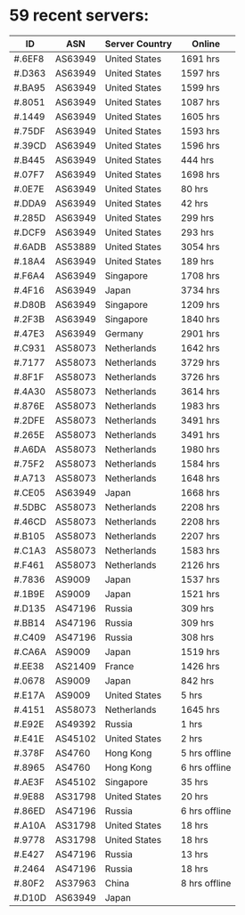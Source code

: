 # 59 recent servers:

| ID | ASN | Server Country | Online |
| ------ | ------ | ------ | ------ |
| #.6EF8 | AS63949 | United States | 1691 hrs |
| #.D363 | AS63949 | United States | 1597 hrs |
| #.BA95 | AS63949 | United States | 1599 hrs |
| #.8051 | AS63949 | United States | 1087 hrs |
| #.1449 | AS63949 | United States | 1605 hrs |
| #.75DF | AS63949 | United States | 1593 hrs |
| #.39CD | AS63949 | United States | 1596 hrs |
| #.B445 | AS63949 | United States | 444 hrs |
| #.07F7 | AS63949 | United States | 1698 hrs |
| #.0E7E | AS63949 | United States | 80 hrs |
| #.DDA9 | AS63949 | United States | 42 hrs |
| #.285D | AS63949 | United States | 299 hrs |
| #.DCF9 | AS63949 | United States | 293 hrs |
| #.6ADB | AS53889 | United States | 3054 hrs |
| #.18A4 | AS63949 | United States | 189 hrs |
| #.F6A4 | AS63949 | Singapore | 1708 hrs |
| #.4F16 | AS63949 | Japan | 3734 hrs |
| #.D80B | AS63949 | Singapore | 1209 hrs |
| #.2F3B | AS63949 | Singapore | 1840 hrs |
| #.47E3 | AS63949 | Germany | 2901 hrs |
| #.C931 | AS58073 | Netherlands | 1642 hrs |
| #.7177 | AS58073 | Netherlands | 3729 hrs |
| #.8F1F | AS58073 | Netherlands | 3726 hrs |
| #.4A30 | AS58073 | Netherlands | 3614 hrs |
| #.876E | AS58073 | Netherlands | 1983 hrs |
| #.2DFE | AS58073 | Netherlands | 3491 hrs |
| #.265E | AS58073 | Netherlands | 3491 hrs |
| #.A6DA | AS58073 | Netherlands | 1980 hrs |
| #.75F2 | AS58073 | Netherlands | 1584 hrs |
| #.A713 | AS58073 | Netherlands | 1648 hrs |
| #.CE05 | AS63949 | Japan | 1668 hrs |
| #.5DBC | AS58073 | Netherlands | 2208 hrs |
| #.46CD | AS58073 | Netherlands | 2208 hrs |
| #.B105 | AS58073 | Netherlands | 2207 hrs |
| #.C1A3 | AS58073 | Netherlands | 1583 hrs |
| #.F461 | AS58073 | Netherlands | 2126 hrs |
| #.7836 | AS9009 | Japan | 1537 hrs |
| #.1B9E | AS9009 | Japan | 1521 hrs |
| #.D135 | AS47196 | Russia | 309 hrs |
| #.BB14 | AS47196 | Russia | 309 hrs |
| #.C409 | AS47196 | Russia | 308 hrs |
| #.CA6A | AS9009 | Japan | 1519 hrs |
| #.EE38 | AS21409 | France | 1426 hrs |
| #.0678 | AS9009 | Japan | 842 hrs |
| #.E17A | AS9009 | United States | 5 hrs |
| #.4151 | AS58073 | Netherlands | 1645 hrs |
| #.E92E | AS49392 | Russia | 1 hrs |
| #.E41E | AS45102 | United States | 2 hrs |
| #.378F | AS4760 | Hong Kong | 5 hrs offline |
| #.8965 | AS4760 | Hong Kong | 6 hrs offline |
| #.AE3F | AS45102 | Singapore | 35 hrs |
| #.9E88 | AS31798 | United States | 20 hrs |
| #.86ED | AS47196 | Russia | 6 hrs offline |
| #.A10A | AS31798 | United States | 18 hrs |
| #.9778 | AS31798 | United States | 18 hrs |
| #.E427 | AS47196 | Russia | 13 hrs |
| #.2464 | AS47196 | Russia | 18 hrs |
| #.80F2 | AS37963 | China | 8 hrs offline |
| #.D10D | AS63949 | Japan | |

